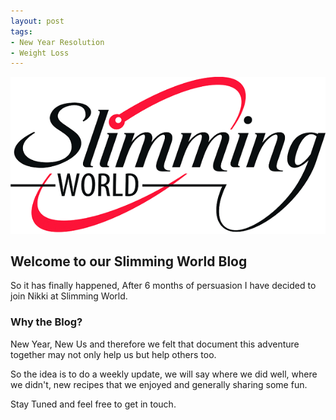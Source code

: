 ```yaml
---
layout: post
tags:
- New Year Resolution
- Weight Loss
---
```

![Welcome](/assets/images/Slimming.png)

## Welcome to our Slimming World Blog

So it has finally happened, After 6 months of persuasion I have decided to join Nikki at Slimming World.

### Why the Blog?

New Year, New Us and therefore we felt that document this adventure together may not only help us but help others too.

So the idea is to do a weekly update, we will say where we did well, where we didn't, new recipes that we enjoyed and generally sharing some fun.

Stay Tuned and feel free to get in touch.

